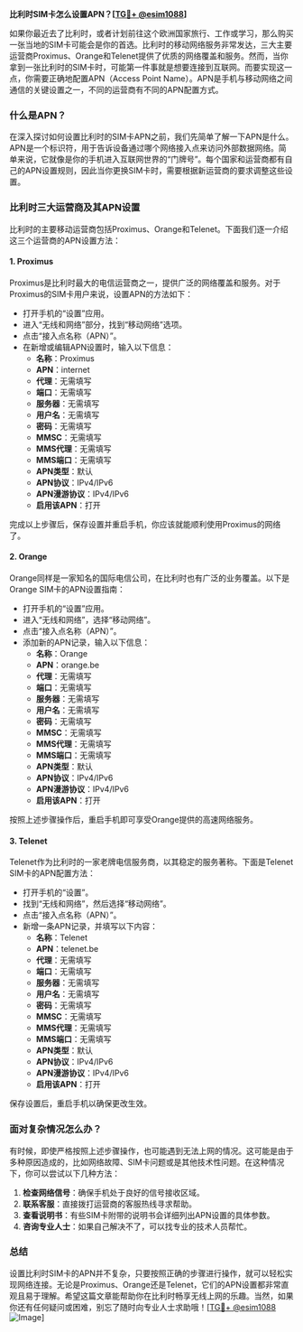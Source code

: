 **比利时SIM卡怎么设置APN？[[TG💪+ @esim1088](https://t.me/s/esim1088)]**

如果你最近去了比利时，或者计划前往这个欧洲国家旅行、工作或学习，那么购买一张当地的SIM卡可能会是你的首选。比利时的移动网络服务非常发达，三大主要运营商Proximus、Orange和Telenet提供了优质的网络覆盖和服务。然而，当你拿到一张比利时的SIM卡时，可能第一件事就是想要连接到互联网。而要实现这一点，你需要正确地配置APN（Access Point Name）。APN是手机与移动网络之间通信的关键设置之一，不同的运营商有不同的APN配置方式。

### 什么是APN？

在深入探讨如何设置比利时的SIM卡APN之前，我们先简单了解一下APN是什么。APN是一个标识符，用于告诉设备通过哪个网络接入点来访问外部数据网络。简单来说，它就像是你的手机进入互联网世界的“门牌号”。每个国家和运营商都有自己的APN设置规则，因此当你更换SIM卡时，需要根据新运营商的要求调整这些设置。

### 比利时三大运营商及其APN设置

比利时的主要移动运营商包括Proximus、Orange和Telenet。下面我们逐一介绍这三个运营商的APN设置方法：

#### 1. Proximus

Proximus是比利时最大的电信运营商之一，提供广泛的网络覆盖和服务。对于Proximus的SIM卡用户来说，设置APN的方法如下：

- 打开手机的“设置”应用。
- 进入“无线和网络”部分，找到“移动网络”选项。
- 点击“接入点名称（APN）”。
- 在新增或编辑APN设置时，输入以下信息：
  - **名称**：Proximus
  - **APN**：internet
  - **代理**：无需填写
  - **端口**：无需填写
  - **服务器**：无需填写
  - **用户名**：无需填写
  - **密码**：无需填写
  - **MMSC**：无需填写
  - **MMS代理**：无需填写
  - **MMS端口**：无需填写
  - **APN类型**：默认
  - **APN协议**：IPv4/IPv6
  - **APN漫游协议**：IPv4/IPv6
  - **启用该APN**：打开

完成以上步骤后，保存设置并重启手机，你应该就能顺利使用Proximus的网络了。

#### 2. Orange

Orange同样是一家知名的国际电信公司，在比利时也有广泛的业务覆盖。以下是Orange SIM卡的APN设置指南：

- 打开手机的“设置”应用。
- 进入“无线和网络”，选择“移动网络”。
- 点击“接入点名称（APN）”。
- 添加新的APN记录，输入以下信息：
  - **名称**：Orange
  - **APN**：orange.be
  - **代理**：无需填写
  - **端口**：无需填写
  - **服务器**：无需填写
  - **用户名**：无需填写
  - **密码**：无需填写
  - **MMSC**：无需填写
  - **MMS代理**：无需填写
  - **MMS端口**：无需填写
  - **APN类型**：默认
  - **APN协议**：IPv4/IPv6
  - **APN漫游协议**：IPv4/IPv6
  - **启用该APN**：打开

按照上述步骤操作后，重启手机即可享受Orange提供的高速网络服务。

#### 3. Telenet

Telenet作为比利时的一家老牌电信服务商，以其稳定的服务著称。下面是Telenet SIM卡的APN配置方法：

- 打开手机的“设置”。
- 找到“无线和网络”，然后选择“移动网络”。
- 点击“接入点名称（APN）”。
- 新增一条APN记录，并填写以下内容：
  - **名称**：Telenet
  - **APN**：telenet.be
  - **代理**：无需填写
  - **端口**：无需填写
  - **服务器**：无需填写
  - **用户名**：无需填写
  - **密码**：无需填写
  - **MMSC**：无需填写
  - **MMS代理**：无需填写
  - **MMS端口**：无需填写
  - **APN类型**：默认
  - **APN协议**：IPv4/IPv6
  - **APN漫游协议**：IPv4/IPv6
  - **启用该APN**：打开

保存设置后，重启手机以确保更改生效。

### 面对复杂情况怎么办？

有时候，即使严格按照上述步骤操作，也可能遇到无法上网的情况。这可能是由于多种原因造成的，比如网络故障、SIM卡问题或是其他技术性问题。在这种情况下，你可以尝试以下几种方法：

1. **检查网络信号**：确保手机处于良好的信号接收区域。
2. **联系客服**：直接拨打运营商的客服热线寻求帮助。
3. **查看说明书**：有些SIM卡附带的说明书会详细列出APN设置的具体参数。
4. **咨询专业人士**：如果自己解决不了，可以找专业的技术人员帮忙。

### 总结

设置比利时SIM卡的APN并不复杂，只要按照正确的步骤进行操作，就可以轻松实现网络连接。无论是Proximus、Orange还是Telenet，它们的APN设置都非常直观且易于理解。希望这篇文章能帮助你在比利时畅享无线上网的乐趣。当然，如果你还有任何疑问或困难，别忘了随时向专业人士求助哦！[[TG💪+ @esim1088](https://t.me/s/esim1088) ![Image](https://i.postimg.cc/4NQfJmqS/Snipaste-2025-05-13-00-14-12.png)]